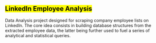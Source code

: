 ## <mark>LinkedIn Employee Analysis</mark>
Data Analysis project designed for scraping company employee lists on LinkedIn. The core idea consists in building database structures from the extracted employee data, the latter being further used to fuel a series of analytical and statistical queries. 

